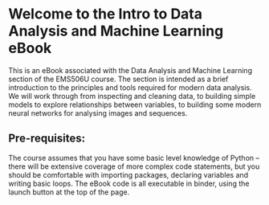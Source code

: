# Welcome to the Intro to Data Analysis and Machine Learning eBook

This is an eBook associated with the Data Analysis and Machine Learning section of the EMS506U course. The section is intended as a brief introduction to the principles and tools required for modern data analysis. We will work through from inspecting and cleaning data, to building simple models to explore relationships between variables, to building some modern neural networks for analysing images and sequences.

## Pre-requisites:
The course assumes that you have some basic level knowledge of Python – there will be extensive coverage of more complex code statements, but you should be comfortable with importing packages, declaring variables and writing basic loops.
The eBook code is all executable in binder, using the launch button at the top of the page.

